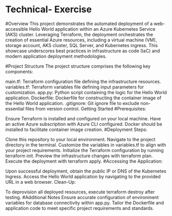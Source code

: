 # Technical- Exercise
#Overview
This project demonstrates the automated deployment of a web-accessible Hello World application within an Azure Kubernetes Service (AKS) cluster. Leveraging Terraform, the deployment orchestrates the creation of essential Azure resources, including a virtual machine (VM), storage account, AKS cluster, SQL Server, and Kubernetes ingress. This showcase underscores best practices in infrastructure as code (IaC) and modern application deployment methodologies.

#Project Structure
The project structure comprises the following key components:

main.tf: Terraform configuration file defining the infrastructure resources.
variables.tf: Terraform variables file defining input parameters for customization.
app.py: Python script containing the logic for the Hello World application.
Dockerfile: Dockerfile for constructing the container image of the Hello World application.
.gitignore: Git ignore file to exclude non-essential files from version control.
Getting Started
#Prerequisites:

Ensure Terraform is installed and configured on your local machine.
Have an active Azure subscription with Azure CLI configured.
Docker should be installed to facilitate container image creation.
#Deployment Steps:

Clone this repository to your local environment.
Navigate to the project directory in the terminal.
Customize the variables in variables.tf to align with your project requirements.
Initialize the Terraform configuration by running terraform init.
Preview the infrastructure changes with terraform plan.
Execute the deployment with terraform apply.
#Accessing the Application:

Upon successful deployment, obtain the public IP or DNS of the Kubernetes Ingress.
Access the Hello World application by navigating to the provided URL in a web browser.
Clean-Up:

To deprovision all deployed resources, execute terraform destroy after testing.
#Additional Notes
Ensure accurate configuration of environment variables for database connectivity within app.py.
Tailor the Dockerfile and application code to meet specific project requirements and standards.
